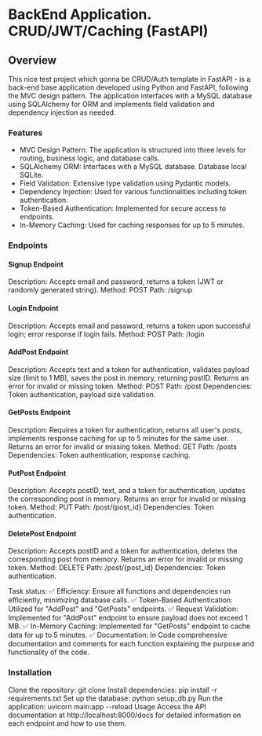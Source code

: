 # BackEnd Application. CRUD/JWT/Caching (FastAPI)

## Overview
This nice test project which gonna be CRUD/Auth template in FastAPI - is a back-end base application developed 
using Python and FastAPI, following the MVC design pattern. 
The application interfaces with a MySQL database using SQLAlchemy for ORM and implements field validation 
and dependency injection as needed.

### Features
* MVC Design Pattern: The application is structured into three levels for routing, business logic, and database calls.
* SQLAlchemy ORM: Interfaces with a MySQL database. Database local SQLite.
* Field Validation: Extensive type validation using Pydantic models.
* Dependency Injection: Used for various functionalities including token authentication.
* Token-Based Authentication: Implemented for secure access to endpoints.
* In-Memory Caching: Used for caching responses for up to 5 minutes.

### Endpoints
#### Signup Endpoint
Description: Accepts email and password, returns a token (JWT or randomly generated string).
Method: POST
Path: /signup
#### Login Endpoint
Description: Accepts email and password, returns a token upon successful login; error response if login fails.
Method: POST
Path: /login
#### AddPost Endpoint
Description: Accepts text and a token for authentication, validates payload size (limit to 1 MB), saves the post in memory, returning postID. Returns an error for invalid or missing token.
Method: POST
Path: /post
Dependencies: Token authentication, payload size validation.
#### GetPosts Endpoint
Description: Requires a token for authentication, returns all user's posts, implements response caching for up to 5 minutes for the same user. Returns an error for invalid or missing token.
Method: GET
Path: /posts
Dependencies: Token authentication, response caching.
#### PutPost Endpoint
Description: Accepts postID, text, and a token for authentication, updates the corresponding post in memory. Returns an error for invalid or missing token.
Method: PUT
Path: /post/{post_id}
Dependencies: Token authentication.
#### DeletePost Endpoint
Description: Accepts postID and a token for authentication, deletes the corresponding post from memory. Returns an error for invalid or missing token.
Method: DELETE
Path: /post/{post_id}
Dependencies: Token authentication.

Task status:
✅ Efficiency: Ensure all functions and dependencies run efficiently, minimizing database calls. 
✅ Token-Based Authentication: Utilized for "AddPost" and "GetPosts" endpoints.
✅ Request Validation: Implemented for "AddPost" endpoint to ensure payload does not exceed 1 MB.
✅ In-Memory Caching: Implemented for "GetPosts" endpoint to cache data for up to 5 minutes.
✅ Documentation: In Code comprehensive documentation and comments for each function explaining the purpose and functionality of the code.

### Installation
Clone the repository:
git clone <repository-link>
Install dependencies:
pip install -r requirements.txt
Set up the database:
python setup_db.py
Run the application:
uvicorn main:app --reload
Usage
Access the API documentation at http://localhost:8000/docs for detailed information on each endpoint and how to use them.